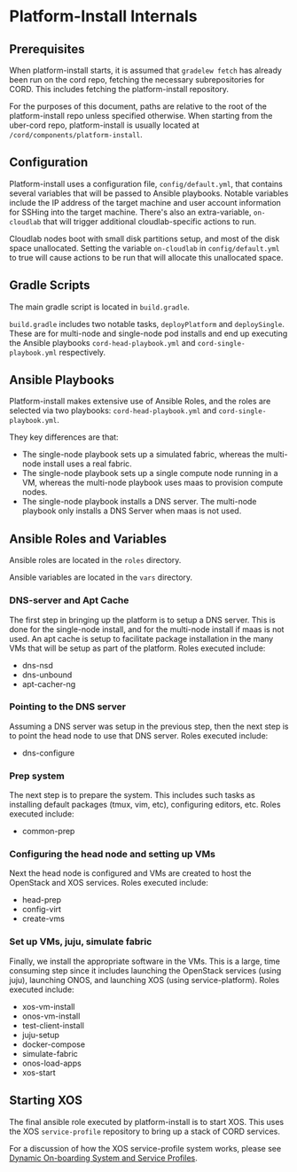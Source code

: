 # Platform-Install Internals

## Prerequisites

When platform-install starts, it is assumed that `gradelew fetch` has already been run on the cord repo, fetching the necessary subrepositories for CORD. This includes fetching the platform-install repository.

For the purposes of this document, paths are relative to the root of the platform-install repo unless specified otherwise. When starting from the uber-cord repo, platform-install is usually located at `/cord/components/platform-install`.

## Configuration

Platform-install uses a configuration file, `config/default.yml`, that contains several variables that will be passed to Ansible playbooks. Notable variables include the IP address of the target machine and user account information for SSHing into the target machine. There's also an extra-variable, `on-cloudlab` that will trigger additional cloudlab-specific actions to run.

Cloudlab nodes boot with small disk partitions setup, and most of the disk space unallocated. Setting the variable `on-cloudlab` in `config/default.yml` to true will cause actions to be run that will allocate this unallocated space. 

## Gradle Scripts

The main gradle script is located in `build.gradle`. 

`build.gradle` includes two notable tasks, `deployPlatform` and `deploySingle`. These are for multi-node and single-node pod installs and end up executing the Ansible playbooks `cord-head-playbook.yml` and `cord-single-playbook.yml` respectively. 

## Ansible Playbooks

Platform-install makes extensive use of Ansible Roles, and the roles are selected via two playbooks: `cord-head-playbook.yml` and `cord-single-playbook.yml`. 

They key differences are that:
* The single-node playbook sets up a simulated fabric, whereas the multi-node install uses a real fabric.
* The single-node playbook sets up a single compute node running in a VM, whereas the multi-node playbook uses maas to provision compute nodes.
* The single-node playbook installs a DNS server. The multi-node playbook only installs a DNS Server when maas is not used. 

## Ansible Roles and Variables

Ansible roles are located in the `roles` directory.

Ansible variables are located in the `vars` directory. 

### DNS-server and Apt Cache

The first step in bringing up the platform is to setup a DNS server. This is done for the single-node install, and for the multi-node install if maas is not used. An apt cache is setup to facilitate package installation in the many VMs that will be setup as part of the platform. Roles executed include:

* dns-nsd
* dns-unbound
* apt-cacher-ng

### Pointing to the DNS server

Assuming a DNS server was setup in the previous step, then the next step is to point the head node to use that DNS server. Roles executed include:

* dns-configure

### Prep system

The next step is to prepare the system. This includes such tasks as installing default packages (tmux, vim, etc), configuring editors, etc. Roles executed include:

* common-prep

### Configuring the head node and setting up VMs

Next the head node is configured and VMs are created to host the OpenStack and XOS services. Roles executed include:

* head-prep
* config-virt
* create-vms

### Set up VMs, juju, simulate fabric

Finally, we install the appropriate software in the VMs. This is a large, time consuming step since it includes launching the OpenStack services (using juju), launching ONOS, and launching XOS (using service-platform). Roles executed include:

* xos-vm-install
* onos-vm-install
* test-client-install
* juju-setup
* docker-compose
* simulate-fabric
* onos-load-apps
* xos-start

## Starting XOS

The final ansible role executed by platform-install is to start XOS. This uses the XOS `service-profile` repository to bring up a stack of CORD services. 

For a discussion of how the XOS service-profile system works, please see [Dynamic On-boarding System and Service Profiles](https://wiki.opencord.org/display/CORD/Dynamic+On-boarding+System+and+Service+Profiles). 